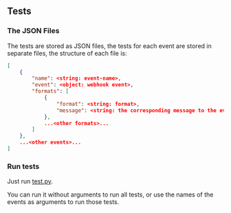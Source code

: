 ## Tests

### The JSON Files

The tests are stored as JSON files, the tests for each event are stored in separate files, the structure of each file is:

```json
[
    {
        "name": <string: event-name>,
        "event": <object: webhook event>,
        "formats": [
            {
                "format": <string: format>,
                "message": <string: the corresponding message to the event and the format>
            },
            ...<other formats>...
        ]
    },
    ...<other events>...
]
```

### Run tests

Just run [test.py](../test.py).

You can run it without arguments to run all tests, or use the names of the events as arguments to run those tests.
